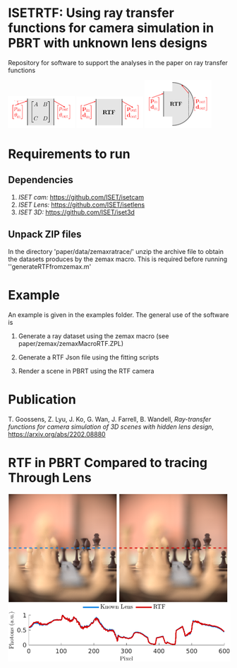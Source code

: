 # ISETRTF: Using ray transfer functions for camera simulation in PBRT with unknown lens designs


Repository for software to support the analyses in the paper on ray transfer functions
<div>
<img src="./paper/fig/drawings/rtf-matrix.pdf-1.png" alt="RTF" width="30%" >
<img src="./paper/fig/drawings/rtf-function.pdf-1.png" alt="RTF" width="30%" >
<img src="./paper/fig/drawings/rtf-surface.pdf-1.png" alt="RTF" width="30%" >
</div>



# Requirements to run

## Dependencies
1) *ISET cam:* https://github.com/ISET/isetcam
2) *ISET Lens:*  https://github.com/ISET/isetlens
3) *ISET 3D:*  https://github.com/ISET/iset3d

## Unpack ZIP files 
In the directory 'paper/data/zemaxratrace/' unzip the archive file to obtain the datasets produces by the zemax macro.
This is required before running ''generateRTFfromzemax.m'

# Example
An example is given in the examples folder.
The general use of the software is
1. Generate a ray dataset using the zemax macro (see paper/zemax/zemaxMacroRTF.ZPL)

2. Generate a RTF Json file using the fitting scripts 

3. Render a scene in PBRT using the RTF camera 

# Publication
T. Goossens, Z. Lyu, J. Ko, G. Wan, J. Farrell, B. Wandell, *Ray-transfer functions for camera simulation of 3D scenes with hidden lens design*, https://arxiv.org/abs/2202.08880

# RTF in PBRT Compared to tracing Through Lens
<div>
<img src="./paper/fig/drawings/chessSet-dgauss28deg-Omni.png" alt="RTF" width="49%" >
<img src="./paper/fig/drawings/chessSet-dgauss28deg-RTF.png" alt="RTF" width="49%" >
<img src="./paper/fig/drawings/chessSet-hline-dgauss28deg.png" alt="RTF" width="100%" >
</div>


